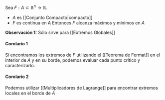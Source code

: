 Sea $F:A\subset \mathbb{R}^n\to \mathbb{R}$.
- $A$ es [[Conjunto Compacto|compacto]] 
- $F$ es contínua en A
Entonces $F$ alcanza máximos y mínimos en $A$

**Observación 1:**
Sólo sirve para [[Extremos Globales]]
#### Corolario 1
Si encontramos los extremos de $F$ utilizando el [[Teorema de Fermat]] en el interior de $A$ y en su borde, podemos evaluar cada punto crítico y caracterizarlo.

#### Corolario 2
Podemos utilizar [[Multiplicadores de Lagrange]] para encontrar extremos locales en el borde de $A$

